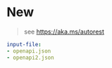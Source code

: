 # New

> see https://aka.ms/autorest

```yaml $(tag) == '2019'
input-file:
- openapi.json
- openapi2.json
```